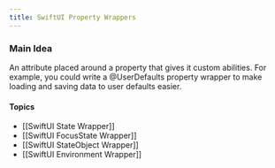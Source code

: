```yaml
---
title: SwiftUI Property Wrappers
---
```


### Main Idea

An attribute placed around a property that gives it custom abilities. For example, you could write a @UserDefaults property wrapper to make loading and saving data to user defaults easier. 

#### Topics
- [[SwiftUI State Wrapper]]
- [[SwiftUI FocusState Wrapper]] 
- [[SwiftUI StateObject Wrapper]]
- [[SwiftUI Environment Wrapper]]
